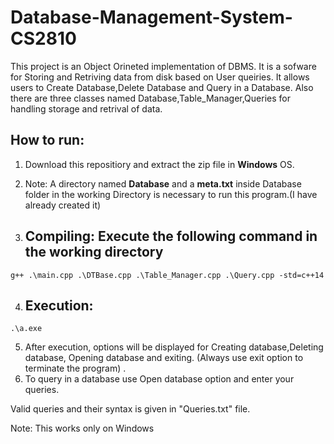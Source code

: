 # Database-Management-System-CS2810
This project is an Object Orineted implementation of DBMS. It is a sofware for Storing and Retriving data from disk based on User queiries.
It allows users to Create Database,Delete Database and Query in a Database.
Also there are three classes named Database,Table_Manager,Queries for handling storage and retrival of data.

## How to run:
1. Download this repositiory and extract the zip file in **Windows** OS.
2. Note: A directory named **Database** and a **meta.txt** inside Database folder in the working Directory is necessary to run this program.(I have already created it)

3. ## Compiling: Execute the following command in the working directory
```
g++ .\main.cpp .\DTBase.cpp .\Table_Manager.cpp .\Query.cpp -std=c++14
```
4. ## Execution:
```
.\a.exe
```
5. After execution, options will be displayed for Creating database,Deleting database, Opening database and exiting. (Always use exit option to terminate the program) .
6. To query in a database use Open database option and enter your queries.

Valid queries and their syntax is given in "Queries.txt" file. 

Note: This works only on Windows
